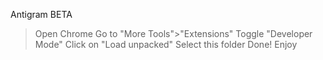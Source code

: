 Antigram BETA

>Open Chrome
>Go to "More Tools">"Extensions"
>Toggle "Developer Mode"
>Click on "Load unpacked"
>Select this folder
>Done! Enjoy


